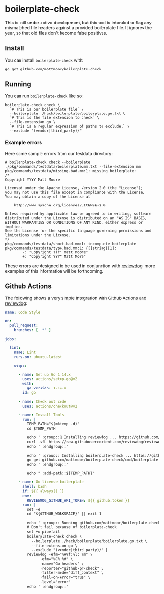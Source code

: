 # boilerplate-check

This is still under active development, but this tool is intended to flag any
mismatched file headers against a provided boilerplate file.  It ignores the
year, so that old files don't become false positives.


## Install

You can install `boilerplate-check` with:

```
go get github.com/mattmoor/boilerplate-check
```

## Running

You can run `boilerplate-check` like so:

```
boilerplate-check check \
  `# This is our boilerplate file` \
  --boilerplate ./hack/boilerplate/boilerplate.go.txt \
  `# This is the file extension to check` \
  --file-extension go \
  `# This is a regular expression of paths to exclude.` \
  --exclude "(vendor|third_party)/"
```

### Example errors

Here some sample errors from our testdata directory:

```
# boilerplate-check check --boilerplate ./pkg/commands/testdata/boilerplate.mm.txt --file-extension mm
pkg/commands/testdata/missing.bad.mm:1: missing boilerplate:
/*
Copyright YYYY Matt Moore

Licensed under the Apache License, Version 2.0 (the "License");
you may not use this file except in compliance with the License.
You may obtain a copy of the License at

    http://www.apache.org/licenses/LICENSE-2.0

Unless required by applicable law or agreed to in writing, software
distributed under the License is distributed on an "AS IS" BASIS,
WITHOUT WARRANTIES OR CONDITIONS OF ANY KIND, either express or implied.
See the License for the specific language governing permissions and
limitations under the License.
*/
pkg/commands/testdata/short.bad.mm:1: incomplete boilerplate
pkg/commands/testdata/typo.bad.mm:1: {[]string}[1]:
        -: "Copyright YYYY Matt Moore"
        +: "Copyright YYYY Matt More"
```

These errors are designed to be used in conjunction with
[reviewdog](https://github.com/reviewdog/reviewdog), more examples of this
information will be forthcoming.

## Github Actions

The following shows a very simple integration with Github Actions and
[reviewdog](https://github.com/reviewdog/reviewdog):

```yaml
name: Code Style

on:
  pull_request:
    branches: [ '*' ]

jobs:

  lint:
    name: Lint
    runs-on: ubuntu-latest

    steps:

      - name: Set up Go 1.14.x
        uses: actions/setup-go@v2
        with:
          go-version: 1.14.x
        id: go

      - name: Check out code
        uses: actions/checkout@v2

      - name: Install Tools
        run: |
          TEMP_PATH="$(mktemp -d)"
          cd $TEMP_PATH

          echo '::group::🐶 Installing reviewdog ... https://github.com/reviewdog/reviewdog'
          curl -sfL https://raw.githubusercontent.com/reviewdog/reviewdog/master/install.sh | sh -s -- -b "${TEMP_PATH}" 2>&1
          echo '::endgroup::'

          echo '::group:: Installing boilerplate-check ... https://github.com/mattmoor/boilerplate-check'
          go get github.com/mattmoor/boilerplate-check/cmd/boilerplate-check
          echo '::endgroup::'

          echo "::add-path::${TEMP_PATH}"

      - name: Go license boilerplate
        shell: bash
        if: ${{ always() }}
        env:
          REVIEWDOG_GITHUB_API_TOKEN: ${{ github.token }}
        run: |
          set -e
          cd "${GITHUB_WORKSPACE}" || exit 1

          echo '::group:: Running github.com/mattmoor/boilerplate-check for Go with reviewdog 🐶 ...'
          # Don't fail because of boilerplate-check
          set +o pipefail
          boilerplate-check check \
            --boilerplate ./hack/boilerplate/boilerplate.go.txt \
            --file-extension go \
            --exclude "(vendor|third_party)/" |
          reviewdog -efm="%A%f:%l: %m" \
                -efm="%C%.%#" \
                -name="Go headers" \
                -reporter="github-pr-check" \
                -filter-mode="diff_context" \
                -fail-on-error="true" \
                -level="error"
          echo '::endgroup::'
```
